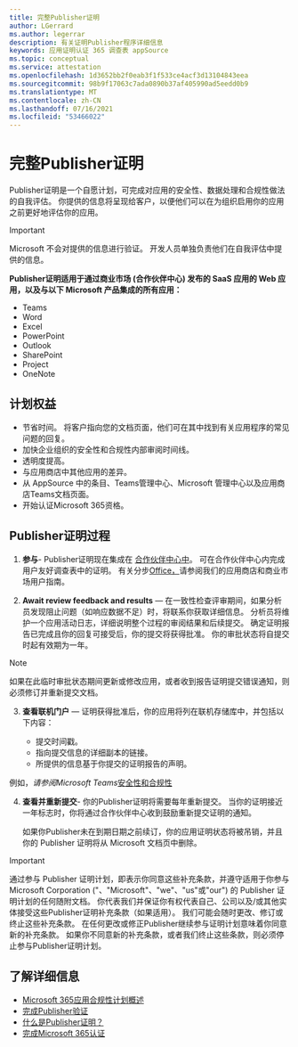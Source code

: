 ```yaml
---
title: 完整Publisher证明
author: LGerrard
ms.author: legerrar
description: 有关证明Publisher程序详细信息
keywords: 应用证明认证 365 调查表 appSource
ms.topic: conceptual
ms.service: attestation
ms.openlocfilehash: 1d3652bb2f0eab3f1f533ce4acf3d13104843eea
ms.sourcegitcommit: 98b9f17063c7ada0890b37af405990ad5eedd0b9
ms.translationtype: MT
ms.contentlocale: zh-CN
ms.lasthandoff: 07/16/2021
ms.locfileid: "53466022"
---
```

# <a name="complete-publisher-attestation"></a>完整Publisher证明

Publisher证明是一个自愿计划，可完成对应用的安全性、数据处理和合规性做法的自我评估。 你提供的信息将呈现给客户，以便他们可以在为组织启用你的应用之前更好地评估你的应用。 

> [!IMPORTANT]
> Microsoft 不会对提供的信息进行验证。 开发人员单独负责他们在自我评估中提供的信息。 

**Publisher证明适用于通过商业市场 (合作伙伴中心) 发布的 SaaS 应用的 Web 应用，以及与以下 Microsoft 产品集成的所有应用：**
- Teams
- Word
- Excel
- PowerPoint 
- Outlook
- SharePoint
- Project
- OneNote


## <a name="program-benefits"></a>计划权益
- 节省时间。 将客户指向您的文档页面，他们可在其中找到有关应用程序的常见问题的回复。 
- 加快企业组织的安全性和合规性内部审阅时间线。
- 透明度提高。
- 与应用商店中其他应用的差异。 
- 从 AppSource 中的条目、Teams管理中心、Microsoft 管理中心以及应用商店Teams文档页面。 
- 开始认证Microsoft 365资格。
 

## <a name="publisher-attestation-process"></a>Publisher证明过程

1. **参与**- Publisher证明现在集成在 [合作伙伴中心中](https://partner.microsoft.com)。 可在合作伙伴中心内完成用户友好调查表中的证明。 有关分步[Office，](https://docs.microsoft.com/microsoft-365-app-certification/docs/userguide)请参阅我们的应用商店和商业市场[](https://docs.microsoft.com/en-us/microsoft-365-app-certification/docs/saasuserguide)用户指南。

2. **Await review feedback and results** — 在一致性检查评审期间，如果分析员发现阻止问题（如响应数据不足）时，将联系你获取详细信息。 分析员将维护一个应用活动日志，详细说明整个过程的审阅结果和后续提交。 确定证明报告已完成且你的回复可接受后，你的提交将获得批准。 你的审批状态将自提交时起有效期为一年。

> [!NOTE]
> 如果在此临时审批状态期间更新或修改应用，或者收到报告证明提交错误通知，则必须修订并重新提交文档。

3. **查看联机门户** — 证明获得批准后，你的应用将列在联机存储库中，并包括以下内容：

   - 提交时间戳。
   - 指向提交信息的详细副本的链接。
   - 所提供的信息基于你提交的证明报告的声明。

例如，*请参阅Microsoft Teams*[安全性和合规性](../teams/teams-apps.md)

4. **查看并重新提交**- 你的Publisher证明将需要每年重新提交。 当你的证明接近一年标志时，你将通过合作伙伴中心收到鼓励重新提交证明的通知。 

   如果你Publisher未在到期日期之前续订，你的应用证明状态将被吊销，并且你的 Publisher 证明将从 Microsoft 文档页中删除。 

>[!IMPORTANT]
>通过参与 Publisher 证明计划，即表示你同意这些补充条款，并遵守适用于你参与 Microsoft Corporation ("、"Microsoft"、"we"、"us"或"our") 的 Publisher 证明计划的任何随附文档。 你代表我们并保证你有权代表自己、公司以及/或其他实体接受这些Publisher证明补充条款（如果适用）。 我们可能会随时更改、修订或终止这些补充条款。 在任何更改或修正Publisher继续参与证明计划意味着你同意新的补充条款。 如果你不同意新的补充条款，或者我们终止这些条款，则必须停止参与Publisher证明计划。

## <a name="learn-more"></a>了解详细信息

* [Microsoft 365应用合规性计划概述](~/overview.md)  
* [完成Publisher验证](https://docs.microsoft.com/azure/active-directory/develop/mark-app-as-publisher-verified)  
* [什么是Publisher证明？](~/docs/enterprise-app-attestation-guide.md)  
* [完成Microsoft 365认证](~/docs/certification.md)
